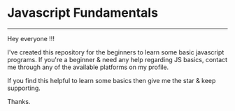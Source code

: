# Javascript Fundamentals
---
Hey everyone !!! 

I've created this repository for the beginners to learn some basic javascript programs. If you're a beginner & need any help regarding JS basics, contact me through any of the available platforms on my profile.

If you find this helpful to learn some basics then give me the star & keep supporting.

Thanks.

